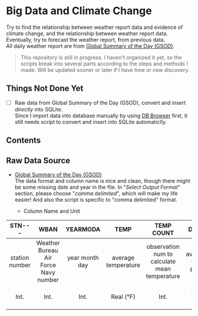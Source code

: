 # Big Data and Climate Change
Try to find the relationship between weather report data and evidence of climate change, and the relationship between weather report data.
Eventually, try to forecast the weather report, from previous data.</br>
All daily weather report are from [Global Summary of the Day (GSOD)](https://www7.ncdc.noaa.gov/CDO/cdoselect.cmd?datasetabbv=GSOD&countryabbv=&georegionabbv=).

> This repository is still in progress. I haven't organized it yet, so the scripts break into several parts according to the steps and methods I made. Will be updated sooner or later if I have time or new discovery.

## Things Not Done Yet
- [ ] Raw data from Global Summary of the Day (GSOD), convert and insert _directly_ into SQLite.</br>
Since I import data into database manually by using [DB Browser](https://sqlitebrowser.org/) first, it still needs script to convert and insert into SQLite automaticlly.

## Contents

## Raw Data Source 
- [Global Summary of the Day (GSOD)](https://www7.ncdc.noaa.gov/CDO/cdoselect.cmd?datasetabbv=GSOD&countryabbv=&georegionabbv=)</br>
The data format and column name is nice and clean, though there might be some missing date and year in the file. In "_Select Output Format_" section, please choose "_comma delimited_", which will make my life easier! And also the script is specific to "comma delimited" format.

  - Column Name and Unit</br>

| STN--- | WBAN | YEARMODA | TEMP | TEMP COUNT | DEWP | DEWP COUNT | SLP | SLP COUNT | STP | STP COUNT | VISIB | VISIB COUNT | WDSP | WDSP COUNT | MXSPD | GUST | MAX | MIN | PRCP | SNDP | FRSHTT |
| :---: | :---: | :---: | :---: | :---: | :---: | :---: | :---: | :---: | :---: | :---: | :---: | :---: | :---: | :---: | :---: | :---: | :---: | :---: | :---: | :---: | :---: |
| station number | Weather Bureau Air Force Navy number | year month day | average temperature | observation num to calculate mean temperature | average dew point | obervation num to calculate mean dew point | average sea level pressure | observation num to calculate mean sea level pressure | average station pressure | observation num to calculate mean station pressure | average visibility | observation num to calculate mean visibility | average wind speed | observation num to calculate mean wind speed | maximum sustained wind speed | maximum wind gust | maximum temperature (with flag) | minimum temperature (with flag) | total precipitation (with flag) | snow depth | Fog/Rain/Snow or Ice Pellets/Hail/Thunder/Tornado or Funnel Cloud |
| Int. | Int. | Int. | Real (&deg;F) | Int. | Real (&deg;F) | Int. | Real (millibar) | Int. | Real (millibar) | Int. | Real (mile) | Int. | Real (knot) | Int. | Real (knot) | Real (knot) | Real (&deg;F) and Char (\*) | Real (&deg;F) and Char (\*) | Real (inch) and Char | Real (inch) | Int.|
